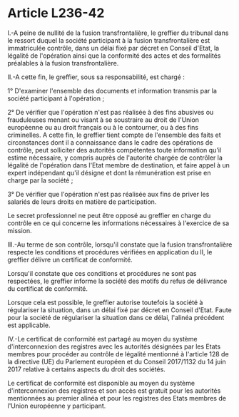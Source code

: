 # Article L236-42

I.-A peine de nullité de la fusion transfrontalière, le greffier du tribunal dans le ressort duquel la société participant à la fusion transfrontalière est immatriculée contrôle, dans un délai fixé par décret en Conseil d'Etat, la légalité de l'opération ainsi que la conformité des actes et des formalités préalables à la fusion transfrontalière.

II.-A cette fin, le greffier, sous sa responsabilité, est chargé :

1° D'examiner l'ensemble des documents et information transmis par la société participant à l'opération ;

2° De vérifier que l'opération n'est pas réalisée à des fins abusives ou frauduleuses menant ou visant à se soustraire au droit de l'Union européenne ou au droit français ou à le contourner, ou à des fins criminelles. A cette fin, le greffier tient compte de l'ensemble des faits et circonstances dont il a connaissance dans le cadre des opérations de contrôle, peut solliciter des autorités compétentes toute information qu'il estime nécessaire, y compris auprès de l'autorité chargée de contrôler la légalité de l'opération dans l'Etat membre de destination, et faire appel à un expert indépendant qu'il désigne et dont la rémunération est prise en charge par la société ;

3° De vérifier que l'opération n'est pas réalisée aux fins de priver les salariés de leurs droits en matière de participation.

Le secret professionnel ne peut être opposé au greffier en charge du contrôle en ce qui concerne les informations nécessaires à l'exercice de sa mission.

III.-Au terme de son contrôle, lorsqu'il constate que la fusion transfrontalière respecte les conditions et procédures vérifiées en application du II, le greffier délivre un certificat de conformité.

Lorsqu'il constate que ces conditions et procédures ne sont pas respectées, le greffier informe la société des motifs du refus de délivrance du certificat de conformité.

Lorsque cela est possible, le greffier autorise toutefois la société à régulariser la situation, dans un délai fixé par décret en Conseil d'Etat. Faute pour la société de régulariser la situation dans ce délai, l'alinéa précédent est applicable.

IV.-Le certificat de conformité est partagé au moyen du système d'interconnexion des registres avec les autorités désignées par les Etats membres pour procéder au contrôle de légalité mentionné à l'article 128 de la directive (UE) du Parlement européen et du Conseil 2017/1132 du 14 juin 2017 relative à certains aspects du droit des sociétés.

Le certificat de conformité est disponible au moyen du système d'interconnexion des registres et son accès est gratuit pour les autorités mentionnées au premier alinéa et pour les registres des Etats membres de l'Union européenne y participant.
